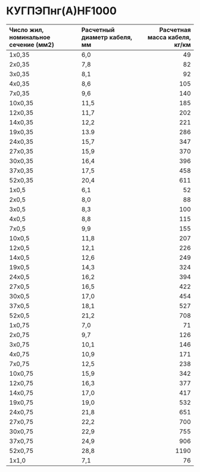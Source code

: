 # КУГПЭПнг(А)HF1000

|  Число жил, номинальное сечение (мм2)   | Расчетный диаметр кабеля, мм   |   Расчетная масса кабеля, кг/км |
|:----------------------------------------|:-------------------------------|--------------------------------:|
| 1x0,35                                  | 6,0                            |                              49 |
| 2x0,35                                  | 7,8                            |                              82 |
| 3x0,35                                  | 8,1                            |                              92 |
| 4x0,35                                  | 8,6                            |                             105 |
| 7x0,35                                  | 9,6                            |                             140 |
| 10x0,35                                 | 11,5                           |                             185 |
| 12x0,35                                 | 11,7                           |                             202 |
| 14x0,35                                 | 12,2                           |                             221 |
| 19x0,35                                 | 13.9                           |                             286 |
| 24x0,35                                 | 15,7                           |                             347 |
| 27x0,35                                 | 15,9                           |                             370 |
| 30x0,35                                 | 16,4                           |                             396 |
| 37x0,35                                 | 17,5                           |                             458 |
| 52x0,35                                 | 20,4                           |                             611 |
| 1x0,5                                   | 6,1                            |                              52 |
| 2x0,5                                   | 8,0                            |                              88 |
| 3x0,5                                   | 8,3                            |                             100 |
| 4x0,5                                   | 8,8                            |                             115 |
| 7x0,5                                   | 9,9                            |                             155 |
| 10x0,5                                  | 11,8                           |                             207 |
| 12x0,5                                  | 12,1                           |                             226 |
| 14x0,5                                  | 12,6                           |                             249 |
| 19x0,5                                  | 14,3                           |                             324 |
| 24x0,5                                  | 16,2                           |                             394 |
| 27x0,5                                  | 16,5                           |                             422 |
| 30x0,5                                  | 17,0                           |                             454 |
| 37x0,5                                  | 18,1                           |                             527 |
| 52x0,5                                  | 21,2                           |                             708 |
| 1x0,75                                  | 7,0                            |                              71 |
| 2x0,75                                  | 9,7                            |                             126 |
| 3x0,75                                  | 10,1                           |                             146 |
| 4x0,75                                  | 10,9                           |                             171 |
| 7x0,75                                  | 12,5                           |                             238 |
| 10x0,75                                 | 15,9                           |                             342 |
| 12x0,75                                 | 16,3                           |                             377 |
| 14x0,75                                 | 17,0                           |                             417 |
| 19x0,75                                 | 19,0                           |                             532 |
| 24x0,75                                 | 21,8                           |                             651 |
| 27x0,75                                 | 22,2                           |                             700 |
| 30x0,75                                 | 22,9                           |                             755 |
| 37x0,75                                 | 24,9                           |                             906 |
| 52x0,75                                 | 28,8                           |                            1190 |
| 1x1,0                                   | 7,1                            |                              76 |